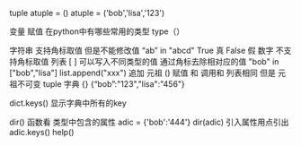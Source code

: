 tuple 
atuple = () 
atuple = ('bob','lisa','123')

变量 赋值 在python中有哪些常用的类型
type（）

字符串  支持角标取值  但是不能修改值
“ab” in  "abcd"
True 真
False 假
数字  不支持角标取值 
列表  [ ] 可以写入不同类型的值 通过角标去除相对应的值
"bob"  in  ["bob","lisa"]
list.append("xxx") 追加
元祖  () 赋值  和 调用和 列表相同 但是 元祖不可变 tuple
字典 {}  {“bob”:"123","lisa":"456"}

dict.keys()  显示字典中所有的key

dir()  函数看 类型中包含的属性
adic = {'bob':'444'}
dir(adic)
引入属性用点引出  adic.keys()
help()